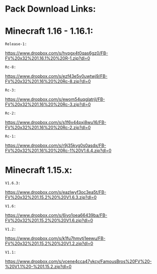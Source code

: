# Pack Download Links:

# Minecraft 1.16 - 1.16.1:
~~~
Release-1:
~~~
https://www.dropbox.com/s/hvpgx4t0qas6gz0/FB-FV%20x32%201.16.1%20%20R-1.zip?dl=0

~~~
Rc-8:
~~~
https://www.dropbox.com/s/ezf43e5v0uwtwj9/FB-FV%20x32%201.16%20%20Rc-8.zip?dl=0

~~~
Rc-3:
~~~
https://www.dropbox.com/s/ewom54uqglatrjl/FB-FV%20x32%201.16%20%20Rc-3.zip?dl=0
~~~
Rc-2:
~~~
https://www.dropbox.com/s/s1f6v44pxj8wu16/FB-FV%20x32%201.16%20%20Rc-2.zip?dl=0
~~~
Rc-1:
~~~
https://www.dropbox.com/s/r9j35kvg0s0asdx/FB-FV%20x32%201.16%20%20Rc-1%20V1.6.4.zip?dl=0

# Minecraft 1.15.x:
~~~
V1.6.3:
~~~
https://www.dropbox.com/s/eazlwyf3oc3ea5t/FB-FV%20x32%201.15.2%20%20V1.6.3.zip?dl=0
~~~
V1.6:
~~~
https://www.dropbox.com/s/6ivo1oea66439ba/FB-FV%20x32%201.15.2%20%20V1.6.zip?dl=0
~~~
V1.2:
~~~
https://www.dropbox.com/s/k1fu7hmvtj1eewu/FB-FV%20x32%201.15.2%20%20V1.2.zip?dl=0
~~~
V1.1:
~~~
https://www.dropbox.com/s/vcene4cca47ykcy/FamousBros%20FV%20-%20V1.1%20-%201.15.2.zip?dl=0
 
